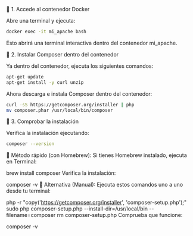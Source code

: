 📌 1. Accede al contenedor Docker

Abre una terminal y ejecuta:

```bash
docker exec -it mi_apache bash
```

Esto abrirá una terminal interactiva dentro del contenedor mi_apache.

📌 2. Instalar Composer dentro del contenedor

Ya dentro del contenedor, ejecuta los siguientes comandos:

```bash
apt-get update
apt-get install -y curl unzip
```

Ahora descarga e instala Composer dentro del contenedor:

```bash
curl -sS https://getcomposer.org/installer | php
mv composer.phar /usr/local/bin/composer
```

📌 3. Comprobar la instalación

Verifica la instalación ejecutando:

```bash
composer --version
```

🔸 Método rápido (con Homebrew):
Si tienes Homebrew instalado, ejecuta en Terminal:

brew install composer
Verifica la instalación:

composer -v
🔸 Alternativa (Manual):
Ejecuta estos comandos uno a uno desde tu terminal:

php -r "copy('https://getcomposer.org/installer', 'composer-setup.php');"
sudo php composer-setup.php --install-dir=/usr/local/bin --filename=composer
rm composer-setup.php
Comprueba que funcione:

composer -v
